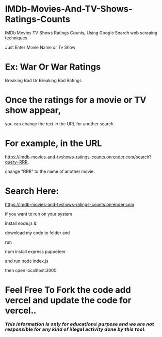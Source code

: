 # IMDb-Movies-And-TV-Shows-Ratings-Counts

IMDb Movies TV Shows Ratings Counts, Using Google Search web scraping techniques

Just Enter Movie Name or Tv Show 

# Ex: War Or War Ratings 

Breaking Bad Or Breaking Bad Ratings

# Once the ratings for a movie or TV show appear,

you can change the text in the URL for another search.

# For example, in the URL 

https://imdb-movies-and-tvshows-ratings-counts.onrender.com/search?query=RRR,

change "RRR" to the name of another movie.


# Search Here:

https://imdb-movies-and-tvshows-ratings-counts.onrender.com

if you want to run on your system

install node.js &

download my code to folder and

run

npm install express puppeteer

and run node index.js

then open localhost:3000

# Feel Free To Fork the code add vercel and update the code for vercel..

𝙏𝙝𝙞𝙨 𝙞𝙣𝙛𝙤𝙧𝙢𝙖𝙩𝙞𝙤𝙣 𝙞𝙨 𝙤𝙣𝙡𝙮 𝙛𝙤𝙧 𝙚𝙙𝙪𝙘𝙖𝙩𝙞𝙤𝙣al 𝙥𝙪𝙧𝙥𝙤𝙨𝙚 𝙖𝙣𝙙 𝙬𝙚 𝙖𝙧𝙚 𝙣𝙤𝙩 𝙧𝙚𝙨𝙥𝙤𝙣𝙨𝙞𝙗𝙡𝙚 𝙛𝙤𝙧 𝙖𝙣𝙮 𝙠𝙞𝙣𝙙 𝙤𝙛 𝙞𝙡𝙡𝙚𝙜𝙖𝙡 𝙖𝙘𝙩𝙞𝙫𝙞𝙩𝙮 𝙙𝙤𝙣𝙚 𝙗𝙮 𝙩𝙝𝙞𝙨 𝙩𝙤𝙤𝙡.
